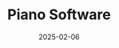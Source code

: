 ---  
layout: startup_page  
title: "Piano Software"  
id: "piano.io"  
permalink: "/pianosoftwarepiano.io02062025/"  
website: "https://www.piano.io/"  
funding_round: "Series D & Debt"  
funding_amount: ""  
investors: "Updata Partners, ORIX Corporation USA"  
about: "Piano is a leading end-to-end customer experience, analytics, and subscriber management SaaS platform that helps manage millions of individualized direct-to-consumer relationships. It focuses on maximizing digital engagement, personalization, and user insights across customer bases, with strong roots in the media industry, and expanding into financial services, travel, and retail."  
markets: "SaaS, Media, Financial Services, Travel, Retail"  
hq: "Philadelphia, Pennsylvania, United States"  
founded_year: "2010"  
linkedin: "https://www.linkedin.com/company/piano-io"  
twitter: "https://twitter.com/piano_io"  
instagram: ""  
facebook: "https://www.facebook.com/piano.io/"  
crunchbase: "https://www.crunchbase.com/organization/piano-media"  
pitchbook: "https://pitchbook.com/profiles/company/121875-31"  

date_display: "06-Feb-2025"  
date: "2025-02-06"

# SEO Optimization  
meta_title: "Piano Software - Series D & Debt"  
meta_description: "Piano Software, Piano is a leading end-to-end customer experience, analytics, and subscriber management SaaS platform that helps manage millions of individualized dir..."  
meta_keywords: "Piano Software, SaaS, Media, Financial Services, Travel, Retail, Series D & Debt funding"  
canonical_url: "https://startup.projectstartups.com/pianosoftwarepiano.io02062025/"  
---